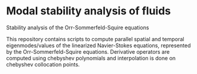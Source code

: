 # Modal stability analysis of fluids
Stability analysis of the Orr-Sommerfeld-Squire equations

This repository contains scripts to compute parallel spatial and temporal eigenmodes/values of the linearized Navier-Stokes equations, represented by the Orr-Sommerfeld-Squire equations. 
Derivative operators are computed using chebyshev polynomials and interpolation is done on chebyshev collocation points.
